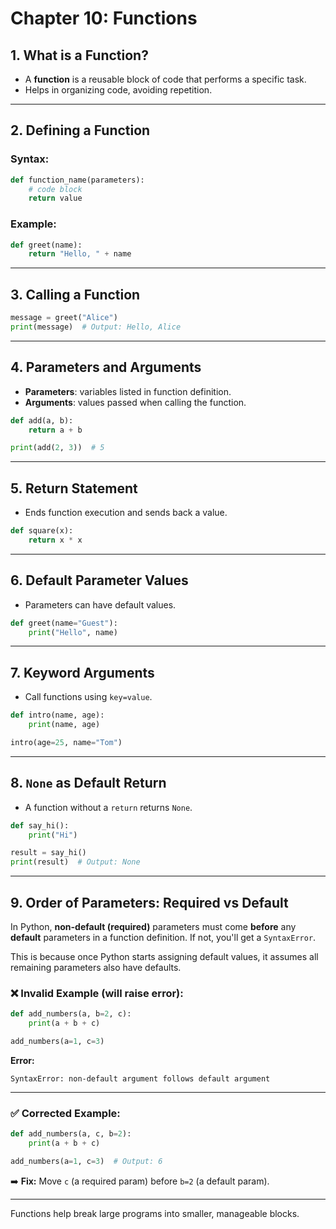 # Chapter 10: Functions

## 1. What is a Function?
- A **function** is a reusable block of code that performs a specific task.
- Helps in organizing code, avoiding repetition.

---

## 2. Defining a Function

### Syntax:
```python
def function_name(parameters):
    # code block
    return value
```

### Example:
```python
def greet(name):
    return "Hello, " + name
```

---

## 3. Calling a Function

```python
message = greet("Alice")
print(message)  # Output: Hello, Alice
```

---

## 4. Parameters and Arguments

- **Parameters**: variables listed in function definition.
- **Arguments**: values passed when calling the function.

```python
def add(a, b):
    return a + b

print(add(2, 3))  # 5
```

---

## 5. Return Statement

- Ends function execution and sends back a value.
```python
def square(x):
    return x * x
```

---

## 6. Default Parameter Values

- Parameters can have default values.
```python
def greet(name="Guest"):
    print("Hello", name)
```

---

## 7. Keyword Arguments

- Call functions using `key=value`.
```python
def intro(name, age):
    print(name, age)

intro(age=25, name="Tom")
```

---

## 8. `None` as Default Return

- A function without a `return` returns `None`.

```python
def say_hi():
    print("Hi")

result = say_hi()
print(result)  # Output: None
```

---

## 9. Order of Parameters: Required vs Default

In Python, **non-default (required)** parameters must come **before** any **default** parameters in a function definition. If not, you'll get a `SyntaxError`.

This is because once Python starts assigning default values, it assumes all remaining parameters also have defaults.

### ❌ Invalid Example (will raise error):
```python
def add_numbers(a, b=2, c):
    print(a + b + c)

add_numbers(a=1, c=3)
```

**Error:**
```text
SyntaxError: non-default argument follows default argument
```

---

### ✅ Corrected Example:
```python
def add_numbers(a, c, b=2):
    print(a + b + c)

add_numbers(a=1, c=3)  # Output: 6
```

➡️ **Fix:** Move `c` (a required param) before `b=2` (a default param).

---

Functions help break large programs into smaller, manageable blocks.
